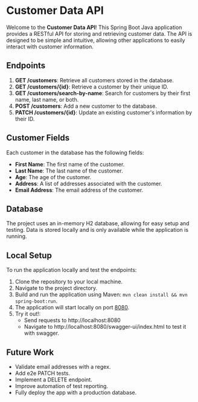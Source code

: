 # Customer Data API

Welcome to the **Customer Data API**! This Spring Boot Java application provides a RESTful API for storing and retrieving customer data. The API is designed to be simple and intuitive, allowing other applications to easily interact with customer information.

## Endpoints

1. **GET /customers**: Retrieve all customers stored in the database.
2. **GET /customers/{id}**: Retrieve a customer by their unique ID.
3. **GET /customers/search-by-name**: Search for customers by their first name, last name, or both.
4. **POST /customers**: Add a new customer to the database.
5. **PATCH /customers/{id}**: Update an existing customer's information by their ID.

## Customer Fields

Each customer in the database has the following fields:

- **First Name**: The first name of the customer.
- **Last Name**: The last name of the customer.
- **Age**: The age of the customer.
- **Address**: A list of addresses associated with the customer.
- **Email Address**: The email address of the customer.

## Database

The project uses an in-memory H2 database, allowing for easy setup and testing. Data is stored locally and is only available while the application is running.

## Local Setup

To run the application locally and test the endpoints:

1. Clone the repository to your local machine.
2. Navigate to the project directory.
3. Build and run the application using Maven: `mvn clean install && mvn spring-boot:run`.
5. The application will start locally on port [8080](http://localhost:8080).
6. Try it out!:
   - Send requests to http://localhost:8080
   - Navigate to http://localhost:8080/swagger-ui/index.html to test it with swagger.
  
## Future Work

- Validate email addresses with a regex.
- Add e2e PATCH tests.
- Implement a DELETE endpoint.
- Improve automation of test reporting.
- Fully deploy the app with a production database.
